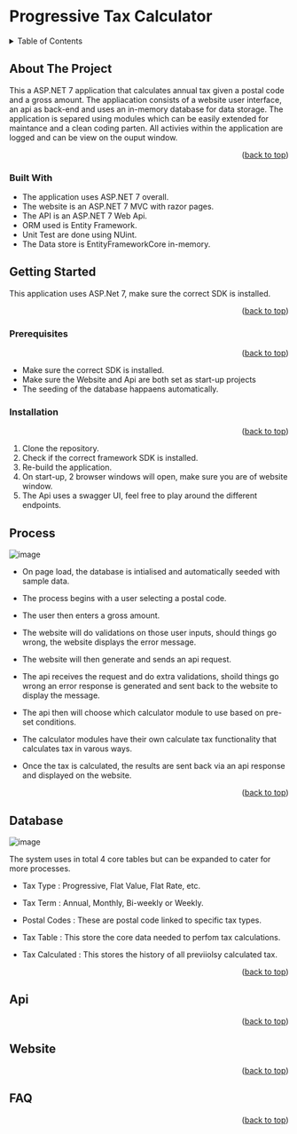 # Progressive Tax Calculator

<details>
  <summary>Table of Contents</summary>
  <ol>
    <li>
      <a href="#about-the-project">About The Project</a>
      <ul>
        <li><a href="#built-with">Built With</a></li>
      </ul>
    </li>
    <li>
      <a href="#getting-started">Getting Started</a>
      <ul>
        <li><a href="#prerequisites">Prerequisites</a></li>
        <li><a href="#installation">Installation</a></li>
      </ul>
    </li>
    <li><a href="#process">Process</a></li>
    <li><a href="#database">Database Entities</a></li>
    <li><a href="#api">Api Calls</a></li>
    <li><a href="#website">Website</a></li>
    <li><a href="#FAQ">FAQ</a></li>

  </ol>
</details>

## About The Project
This a ASP.NET 7 application that calculates annual tax given a postal code and a gross amount. The appliacation consists of a website user interface, an api as back-end and uses an in-memory database for data storage. The application is separed using modules which can be easily extended for maintance and a clean coding parten. All activies within the application are logged and can be view on the ouput window.

<p align="right">(<a href="#readme-top">back to top</a>)</p>

### Built With

* The application uses ASP.NET 7 overall.
* The website is an ASP.NET 7 MVC with razor pages.
* The API is an ASP.NET 7 Web Api.
* ORM used is Entity Framework.
* Unit Test are done using NUint.
* The Data store is EntityFrameworkCore in-memory.

 ## Getting Started

 This application uses ASP.Net 7, make sure the correct SDK is installed.

 <p align="right">(<a href="#readme-top">back to top</a>)</p>

 ### Prerequisites

  <p align="right">(<a href="#readme-top">back to top</a>)</p>

  * Make sure the correct SDK is installed.
  * Make sure the Website and Api are both set as start-up projects
  * The seeding of the database happaens automatically. 

 ### Installation

  <p align="right">(<a href="#readme-top">back to top</a>)</p>

  1. Clone the repository.
  2. Check if the correct framework SDK is installed.
  3. Re-build the application.
  4. On start-up, 2 browser windows will open, make sure you are of website window.
  5. The Api uses a swagger UI, feel free to play around the different endpoints. 

 ## Process

 ![image](https://github.com/Goldin123/ProgressiveTaxCalculator/assets/17449653/d50075da-4cd4-409a-a6fd-0573187f05d6)

* On page load, the database is intialised and automatically seeded with sample data.
* The process begins with a user selecting a postal code.
* The user then enters a gross amount.
* The website will do validations on those user inputs, should things go wrong, the website displays the error message.
* The website will then generate and sends an api request.
* The api receives the request and do extra validations, shoild things go wrong an error response is generated and sent back to the website to display the message.
* The api then will choose which calculator module to use based on pre-set conditions.
* The calculator modules have their own calculate tax functionality that calculates tax in varous ways.
* Once the tax is calculated, the results are sent back via an api response and displayed on the website.

  <p align="right">(<a href="#readme-top">back to top</a>)</p>

 ## Database

 ![image](https://github.com/Goldin123/ProgressiveTaxCalculator/assets/17449653/2eaf7044-82cf-4748-9fe5-8c3b53a94022)

The system uses in total 4 core tables but can be expanded to cater for more processes.
* Tax Type : Progressive, Flat Value, Flat Rate, etc.
* Tax Term : Annual, Monthly, Bi-weekly or Weekly.
* Postal Codes : These are postal code linked to specific tax types.
* Tax Table : This store the core data needed to perfom tax calculations.
* Tax Calculated : This stores the history of all previiolsy calculated tax.

  <p align="right">(<a href="#readme-top">back to top</a>)</p>

 ## Api

  <p align="right">(<a href="#readme-top">back to top</a>)</p>

 ## Website

  <p align="right">(<a href="#readme-top">back to top</a>)</p>

 ## FAQ

  <p align="right">(<a href="#readme-top">back to top</a>)</p>
 
